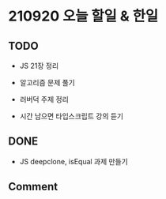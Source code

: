# 210920 오늘 할일 & 한일

## TODO

- JS 21장 정리

- 알고리즘 문제 풀기

- 러버덕 주제 정리

- 시간 남으면 타입스크립트 강의 듣기

## DONE

- JS deepclone, isEqual 과제 만들기

## Comment

